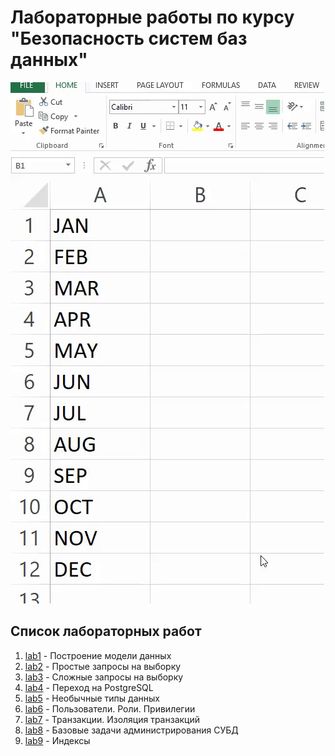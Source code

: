 # Лабораторные работы по курсу "Безопасность систем баз данных"

![excel](assets/excel.gif)

## Список лабораторных работ

1. [lab1](lab1) - Построение модели данных
2. [lab2](lab2) - Простые запросы на выборку
3. [lab3](lab3) - Сложные запросы на выборку
4. [lab4](lab4) - Переход на PostgreSQL
5. [lab5](lab5) - Необычные типы данных
6. [lab6](lab6) - Пользователи. Роли. Привилегии
7. [lab7](lab7) - Транзакции. Изоляция транзакций
8. [lab8](lab8) - Базовые задачи администрирования СУБД
9. [lab9](lab9) - Индексы
